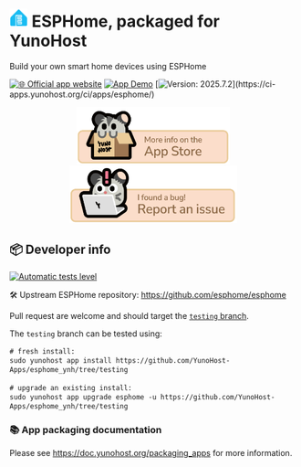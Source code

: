 <!--
N.B.: This README was automatically generated by <https://github.com/YunoHost/apps_tools/blob/main/readme_generator>
It shall NOT be edited by hand.
-->

<h1>
  <img src="https://raw.githubusercontent.com/YunoHost/apps/main/logos/esphome.png" width="32px" alt="Logo of ESPHome">
  ESPHome, packaged for YunoHost
</h1>

Build your own smart home devices using ESPHome

[![🌐 Official app website](https://img.shields.io/badge/Official_app_website-darkgreen?style=for-the-badge)](https://esphome.io/)
[![App Demo](https://img.shields.io/badge/App_Demo-blue?style=for-the-badge)](https://web.esphome.io/)
[![Version: 2025.7.2](https://img.shields.io/badge/Version-2025.7.2-rgba(0,150,0,1)?style=for-the-badge)](https://ci-apps.yunohost.org/ci/apps/esphome/)

<div align="center">
<a href="https://apps.yunohost.org/app/esphome"><img height="100px" src="https://github.com/YunoHost/yunohost-artwork/raw/refs/heads/main/badges/neopossum-badges/badge_more_info_on_the_appstore.svg"/></a>
<a href="https://github.com/YunoHost-Apps/esphome_ynh/issues"><img height="100px" src="https://github.com/YunoHost/yunohost-artwork/raw/refs/heads/main/badges/neopossum-badges/badge_report_an_issue.svg"/></a>
</div>

## 📦 Developer info

[![Automatic tests level](https://apps.yunohost.org/badge/cilevel/esphome)](https://ci-apps.yunohost.org/ci/apps/esphome/)

🛠️ Upstream ESPHome repository: <https://github.com/esphome/esphome>

Pull request are welcome and should target the [`testing` branch](https://github.com/YunoHost-Apps/esphome_ynh/tree/testing).

The `testing` branch can be tested using:
```
# fresh install:
sudo yunohost app install https://github.com/YunoHost-Apps/esphome_ynh/tree/testing

# upgrade an existing install:
sudo yunohost app upgrade esphome -u https://github.com/YunoHost-Apps/esphome_ynh/tree/testing
```

### 📚 App packaging documentation

Please see <https://doc.yunohost.org/packaging_apps> for more information.